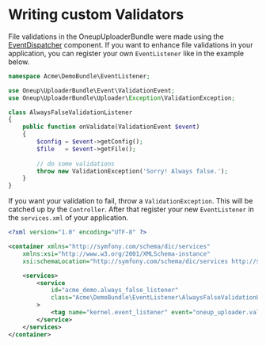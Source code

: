 Writing custom Validators
=========================

File validations in the OneupUploaderBundle were made using the [EventDispatcher](http://symfony.com/doc/current/components/event_dispatcher/introduction.html) component.
If you want to enhance file validations in your application, you can register your own `EventListener` like in the example below.

```php
namespace Acme\DemoBundle\EventListener;

use Oneup\UploaderBundle\Event\ValidationEvent;
use Oneup\UploaderBundle\Uploader\Exception\ValidationException;

class AlwaysFalseValidationListener
{
    public function onValidate(ValidationEvent $event)
    {
        $config = $event->getConfig();
        $file   = $event->getFile();
        
        // do some validations
        throw new ValidationException('Sorry! Always false.');
    }
}
```

If you want your validation to fail, throw a `ValidationException`. This will be catched up by the `Controller`.
After that register your new `EventListener` in the `services.xml` of your application.

```xml
<?xml version="1.0" encoding="UTF-8" ?>

<container xmlns="http://symfony.com/schema/dic/services"
    xmlns:xsi="http://www.w3.org/2001/XMLSchema-instance"
    xsi:schemaLocation="http://symfony.com/schema/dic/services http://symfony.com/schema/dic/services/services-1.0.xsd">

    <services>
        <service
            id="acme_demo.always_false_listener"
            class="Acme\DemoBundle\EventListener\AlwaysFalseValidationListener"
        >
            <tag name="kernel.event_listener" event="oneup_uploader.validation" method="onValidate" />
        </service>
    </services>
</container>
```
